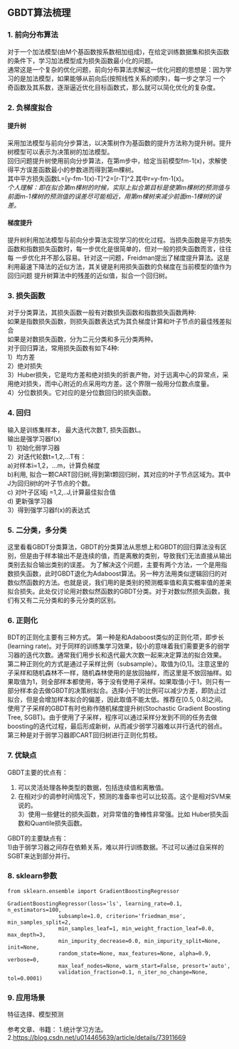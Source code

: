 ## GBDT算法梳理

### 1. 前向分布算法
对于一个加法模型(由M个基函数按系数相加组成)，在给定训练数据集和损失函数的条件下，学习加法模型成为损失函数最小化的问题。  
通常这是一个复杂的优化问题，前向分布算法求解这一优化问题的思想是：因为学习的是加法模型，如果能够从前向后(按照线性关系的顺序)，每一步之学习
一个奇函数及其系数，逐渐逼近优化目标函数式，那么就可以简化优化的复杂度。

### 2. 负梯度拟合
#### 提升树
采用加法模型与前向分步算法，以决策树作为基函数的提升方法称为提升树。提升树模型可以表示为决策树的加法模型。  
回归问题提升树使用前向分步算法，在第m步中，给定当前模型fm-1(x)，求解使得平方误差函数最小的参数进而得到第m棵树。  
其中平方损失函数L=[y-fm-1(x)-T]^2=[r-T]^2.其中r=y-fm-1(x)。  
*个人理解：即在拟合第m棵树的时候，实际上拟合第目标是使第m棵树的预测值与前面m-1棵树的预测值的误差尽可能相近，用第m棵树来减少前面m-1棵树的误差。*
#### 梯度提升
提升树利用加法模型与前向分步算法实现学习的优化过程。当损失函数是平方损失函数和指数损失函数时，每一步优化是很简单的，但对一般的损失函数而言，往往每
一步优化并不那么容易。针对这一问题，Freidman提出了梯度提升算法。这是利用最速下降法的近似方法，其关键是利用损失函数的负梯度在当前模型的值作为回归问题
提升树算法中的残差的近似值，拟合一个回归树。

### 3. 损失函数
对于分类算法，其损失函数一般有对数损失函数和指数损失函数两种:  
如果是指数损失函数，则损失函数表达式为其负梯度计算和叶子节点的最佳残差拟合  
如果是对数损失函数，分为二元分类和多元分类两种。  
对于回归算法，常用损失函数有如下4种:  
1）均方差  
2）绝对损失  
3）Huber损失，它是均方差和绝对损失的折衷产物，对于远离中心的异常点，采用绝对损失，而中心附近的点采用均方差。这个界限一般用分位数点度量。  
4）分位数损失。它对应的是分位数回归的损失函数。  

### 4. 回归
输入是训练集样本， 最大迭代次数T, 损失函数L。  
输出是强学习器f(x)  
1）初始化弱学习器  
2）对迭代轮数t=1,2,...T有：  
a)对样本i=1,2，...m，计算负梯度  
b)利用, 拟合一颗CART回归树,得到第t颗回归树，其对应的叶子节点区域为。其中J为回归树t的叶子节点的个数。  
c) 对叶子区域j =1,2,..J,计算最佳拟合值  
d) 更新强学习器  
3）得到强学习器f(x)的表达式  

### 5. 二分类，多分类
这里看看GBDT分类算法，GBDT的分类算法从思想上和GBDT的回归算法没有区别，但是由于样本输出不是连续的值，而是离散的类别，导致我们无法直接从输出类别去拟合输出类别的误差。
为了解决这个问题，主要有两个方法，一个是用指数损失函数，此时GBDT退化为Adaboost算法。另一种方法用类似逻辑回归的对数似然函数的方法。也就是说，我们用的是类别的预测概率值和真实概率值的差来拟合损失。此处仅讨论用对数似然函数的GBDT分类。对于对数似然损失函数，我们有又有二元分类和的多元分类的区别。

### 6. 正则化
BDT的正则化主要有三种方式。
第一种是和Adaboost类似的正则化项，即步长(learning rate)。对于同样的训练集学习效果，较小的意味着我们需要更多的弱学习器的迭代次数。通常我们用步长和迭代最大次数一起来决定算法的拟合效果。  
第二种正则化的方式是通过子采样比例（subsample）。取值为(0,1]。注意这里的子采样和随机森林不一样，随机森林使用的是放回抽样，而这里是不放回抽样。如果取值为1，则全部样本都使用，等于没有使用子采样。如果取值小于1，则只有一部分样本会去做GBDT的决策树拟合。选择小于1的比例可以减少方差，即防止过拟合，但是会增加样本拟合的偏差，因此取值不能太低。推荐在[0.5, 0.8]之间。  
使用了子采样的GBDT有时也称作随机梯度提升树(Stochastic Gradient Boosting Tree, SGBT)。由于使用了子采样，程序可以通过采样分发到不同的任务去做boosting的迭代过程，最后形成新树，从而减少弱学习器难以并行迭代的弱点。  
第三种是对于弱学习器即CART回归树进行正则化剪枝。  

### 7. 优缺点
GBDT主要的优点有：  
1) 可以灵活处理各种类型的数据，包括连续值和离散值。  
2) 在相对少的调参时间情况下，预测的准备率也可以比较高。这个是相对SVM来说的。  
3）使用一些健壮的损失函数，对异常值的鲁棒性非常强。比如 Huber损失函数和Quantile损失函数。  
  
GBDT的主要缺点有：  
1)由于弱学习器之间存在依赖关系，难以并行训练数据。不过可以通过自采样的SGBT来达到部分并行。  

### 8. sklearn参数
```
from sklearn.ensemble import GradientBoostingRegressor

GradientBoostingRegressor(loss='ls', learning_rate=0.1, n_estimators=100, 
                subsample=1.0, criterion='friedman_mse', min_samples_split=2,
                min_samples_leaf=1, min_weight_fraction_leaf=0.0, max_depth=3,
                min_impurity_decrease=0.0, min_impurity_split=None, init=None, 
                random_state=None, max_features=None, alpha=0.9, verbose=0, 
                max_leaf_nodes=None, warm_start=False, presort='auto', 
                validation_fraction=0.1, n_iter_no_change=None, tol=0.0001)
```

                
### 9. 应用场景
特征选择、模型预测

参考文章、书籍：
1.统计学习方法。
2.https://blog.csdn.net/u014465639/article/details/73911669
